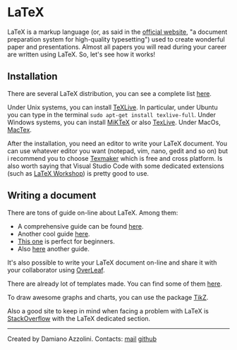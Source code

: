 # LaTeX
LaTeX is a markup language (or, as said in the [official website](https://www.latex-project.org/about/), "a document preparation system for high-quality typesetting") used to create wonderful paper and presentations. Almost all papers you will read during your career are written using LaTeX. So, let's see how it works!

## Installation
There are several LaTeX distribution, you can see a complete list [here](http://www.tug.org/interest.html#free).

Under Unix systems, you can install [TeXLive](http://www.tug.org/texlive/). In particular, under Ubuntu you can type in the terminal `sudo apt-get install texlive-full`. 
Under Windows systems, you can install [MiKTeX](https://miktex.org/) or also [TexLive](http://www.tug.org/texlive/).
Under MacOs, [MacTex](http://www.tug.org/mactex/).

After the installation, you need an editor to write your LaTeX document. You can use whatever editor you want (notepad, vim, nano, gedit and so on) but i recommend you to choose [Texmaker](http://www.xm1math.net/texmaker/) which is free and cross platform. Is also worth saying that Visual Studio Code with some dedicated extensions (such as [LaTeX Workshop](https://marketplace.visualstudio.com/items?itemName=James-Yu.latex-workshop)) is pretty good to use.

## Writing a document
There are tons of guide on-line about LaTeX. Among them:
- A comprehensive guide can be found [here](https://en.wikibooks.org/wiki/LaTeX).
- Another cool guide [here](https://www.latex-tutorial.com/tutorials/).
- [This one](http://www.docs.is.ed.ac.uk/skills/documents/3722/3722-2014.pdf) is perfect for beginners.
- Also [here](http://web.mit.edu/rsi/www/pdfs/new-latex.pdf) another guide.

It's also possible to write your LaTeX document on-line and share it with your collaborator using [OverLeaf](https://www.overleaf.com/).

There are already lot of templates made. You can find some of them [here](https://www.latextemplates.com/).

To draw awesome graphs and charts, you can use the package [TikZ](https://en.wikipedia.org/wiki/PGF/TikZ).

Also a good site to keep in mind when facing a problem with LaTeX is [StackOverflow](https://tex.stackexchange.com/) with the LaTeX dedicated section.

------------
Created by Damiano Azzolini. Contacts: [mail](mailto:damiazz94@gmail.com) [github](https://github.com/damianoazzolini)